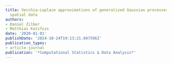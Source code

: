 ```yaml
---
title: Vecchia-Laplace approximations of generalized Gaussian processes for big non-Gaussian
  spatial data
authors:
- Daniel Zilber
- Matthias Katzfuss
date: '2020-01-01'
publishDate: '2024-10-24T19:13:21.047596Z'
publication_types:
- article-journal
publication: '*Computational Statistics & Data Analysis*'
---
```

